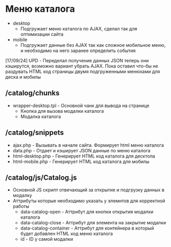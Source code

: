 # Меню каталога

- desktop
  - Подгружает меню каталога по AJAX, сделал так для оптимизации сайта
- mobile
  - Подгружает данные без AJAX так как сложное мобильное меню, и необходимо на него заранее определить события

[17/09/24] UPD - Переделал получение данных JSON теперь они кэширутся, возможно вариант убрать AJAX. Пока оставил что-бы не раздувать HTML код страницы двумя подгруженными менюхами для деска и мобилы

## /catalog/chunks

- wrapper-desktop.tpl - Основной чанк для вывода на странице
  - Кнопка для вызова модалки каталога
  - Модалка каталога

## /catalog/snippets

- ajax.php - Вызывать в начале сайта. Формирует html меню каталога
- data.php - Отдает и кэширует JSON данные по меню каталога
- html-desktop.php - Генерирует HTML код каталога для десктопа
- html-mobile.php - Генерирует HTML код каталога для мобилы

## /catalog/js/Catalog.js

- Основной JS скрипт отвечающий за открытие и подгрузку данных в модалку
- Аттрибуты которые необходимо указать у элемнтов для корректной работы
  - data-catalog-open - Аттрибут для кнопки открытия модалки каталога
  - data-catalog-close - Аттрибут для элемента на закрытие модалки
  - data-catalog-container - Аттрибут для контейнера в который будет добавлен HTML код меню каталога
  - id - ID у самой модалки
